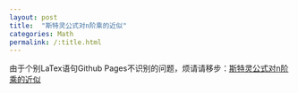 ```yaml
---
layout: post
title:  "斯特灵公式对n阶乘的近似"
categories: Math
permalink: /:title.html
---
```


由于个别LaTex语句Github Pages不识别的问题，烦请请移步：[斯特灵公式对n阶乘的近似](https://www.zybuluo.com/trevor8961/note/1200184)
